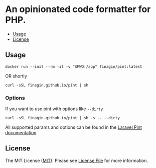 # An opinionated code formatter for PHP.

- [Usage](#usage)
- [License](#license)

## Usage

```shell
docker run --init --rm -it -v "$PWD:/app" finagin/pint:latest
```
OR shortly
```shell
curl -sSL finagin.github.io/pint | sh
```

### Options

If you want to use pint with options like `--dirty`
```shell
curl -sSL finagin.github.io/pint | sh -s -- --dirty
```

All supported params and options can be found in the [Laravel Pint documentation](http://laravel.com/docs/pint#running-pint)

## License

The MIT License ([MIT](https://opensource.org/licenses/MIT)). Please see [License File](LICENSE) for more information.
